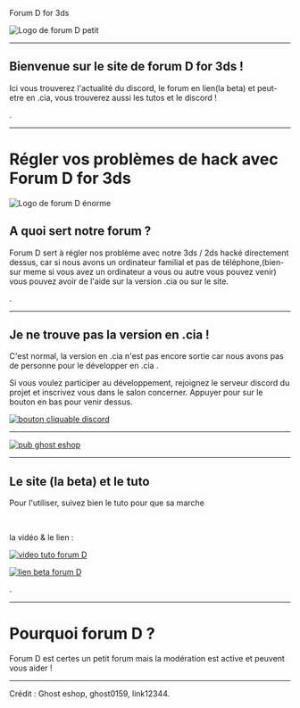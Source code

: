 Forum D for 3ds

![Logo de forum D petit](https://static.wixstatic.com/media/93d10c_b0cae71ef2e74c85827d8b55311b4a69~mv2.png/v1/fill/w_8)

_____________________________________________________________________

Bienvenue sur le site de forum D for 3ds ! 
-----

Ici vous trouverez l'actualité du discord, le forum en lien(la beta) et peut-etre en .cia, vous trouverez aussi les tutos et le discord !


.
_____________________________________________________________________

Régler vos problèmes de hack avec Forum D for 3ds
=====

![Logo de forum D énorme](https://static.wixstatic.com/media/93d10c_f038e8938a43409aaf9b198ea27987b2~mv2.png/v1/fill/w_940)


A quoi sert notre forum ?
----

Forum D sert à régler nos problème avec notre 3ds / 2ds hacké directement dessus, car si nous avons un ordinateur familial et pas de téléphone,(bien-sur meme si vous avez un ordinateur a vous ou autre vous pouvez venir) vous pouvez avoir de l'aide sur la version .cia ou sur le site.

.
_____________________________________________________________________

Je ne trouve pas la version en .cia !
----

C'est normal, la version en .cia n'est pas encore sortie car nous avons pas de personne pour le développer en .cia .

Si vous voulez participer au développement, rejoignez le serveur discord du projet et inscrivez vous dans le salon concerner. Appuyer pour sur le bouton en bas pour venir dessus.

[​![bouton cliquable discord](https://aw.my.games/sites/aw.my.com/files/u183517/discbutton3.png)](https://discord.gg/tccBhvffUp)

_____________________________________________________________________
[![pub ghost eshop](https://discordapp.com/channels/@me/996091762894450818/1006115149507199026)](https://ghosteshop.com/fr)
_____________________________________________________________________
Le site (la beta) et le tuto
----

Pour l'utiliser, suivez bien le tuto pour que sa marche

​

la vidéo & le lien :

[![video tuto forum D](https://discordapp.com/channels/996081623336493137/1001823940714434570/1006111285609504808)](https://youtu.be/luOVchpGAVo)

[![lien beta forum D](https://static.wixstatic.com/media/93d10c_b0cae71ef2e74c85827d8b55311b4a69~mv2.png/v1/fill/w_8)](https://www.voy.com/250405/)


.
_______________________________________________________________________

Pourquoi forum D ?
====

Forum D est certes un petit forum mais la modération est active et peuvent vous aider !

________________________________________________________________________

Crédit : Ghost eshop, ghost0159, link12344.
